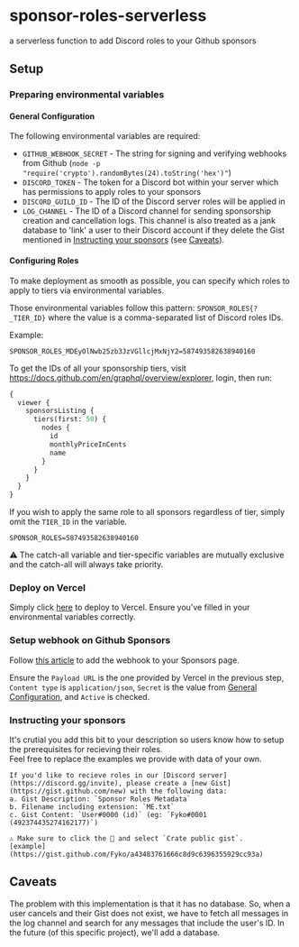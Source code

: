 # sponsor-roles-serverless
a serverless function to add Discord roles to your Github sponsors

## Setup

### Preparing environmental variables

#### General Configuration
The following environmental variables are required:
- `GITHUB_WEBHOOK_SECRET` - The string for signing and verifying webhooks from Github (`node -p "require('crypto').randomBytes(24).toString('hex')"`)
- `DISCORD_TOKEN` - The token for a Discord bot within your server which has permissions to apply roles to your sponsors
- `DISCORD_GUILD_ID` - The ID of the Discord server roles will be applied in
- `LOG_CHANNEL` - The ID of a Discord channel for sending sponsorship creation and cancellation logs. This channel is also treated as a jank database to 'link' a user to their Discord account if they delete the Gist mentioned in [Instructing your sponsors](#instructing-your-sponsors) (see [Caveats](#caveats)).

#### Configuring Roles
To make deployment as smooth as possible, you can specify which roles to apply to tiers via environmental variables.

Those environmental variables follow this pattern:
`SPONSOR_ROLES{?_TIER_ID}` where the value is a comma-separated list of Discord roles IDs.   

Example:  
```
SPONSOR_ROLES_MDEyOlNwb25zb3JzVGllcjMxNjY2=587493582638940160
```

To get the IDs of all your sponsorship tiers, visit https://docs.github.com/en/graphql/overview/explorer, login, then run:
```graphql
{
  viewer {
    sponsorsListing {
      tiers(first: 50) {
        nodes {
          id
          monthlyPriceInCents
          name
        }
      }
    }
  }
}
```

If you wish to apply the same role to all sponsors regardless of tier, simply omit the `TIER_ID` in the variable.
```
SPONSOR_ROLES=587493582638940160
```

⚠ The catch-all variable and tier-specific variables are mutually exclusive and the catch-all will always take priority.

### Deploy on Vercel
Simply click [here](https://vercel.com/new/git/external?repository-url=https%3A%2F%2Fgithub.com%2Fsponsor-roles%2Fsponsor-roles-serverless&env=GITHUB_WEBHOOK_SECRET,DISCORD_TOKEN,DISCORD_GUILD_ID,LOG_CHANNEL&project-name=sponsor-roles-serverless) to deploy to Vercel. Ensure you've filled in your environmental variables correctly.


### Setup webhook on Github Sponsors
Follow [this article](https://docs.github.com/en/github/supporting-the-open-source-community-with-github-sponsors/configuring-webhooks-for-events-in-your-sponsored-account) to add the webhook to your Sponsors page.

Ensure the `Payload URL` is the one provided by Vercel in the previous step, `Content type` is `application/json`, `Secret` is the value from [General Configuration](#general-configuration), and `Active` is checked.

### Instructing your sponsors
It's crutial you add this bit to your description so users know how to setup the prerequisites for recieving their roles.  
Feel free to replace the examples we provide with data of your own.
```
If you'd like to recieve roles in our [Discord server](https://discord.gg/invite), please create a [new Gist](https://gist.github.com/new) with the following data:  
a. Gist Description: `Sponsor Roles Metadata`  
b. Filename including extension: `ME.txt`  
c. Gist Content: `User#0000 (id)` (eg: `Fyko#0001 (492374435274162177)`)

⚠ Make sure to click the 🔽 and select `Crate public gist`.  
[example](https://gist.github.com/Fyko/a43483761666c8d9c6396355929cc93a)
```

## Caveats
The problem with this implementation is that it has no database. So, when a user cancels and their Gist does not exist, we have to fetch all messages in the log channel and search for any messages that include the user's ID.
In the future (of this specific project), we'll add a database.